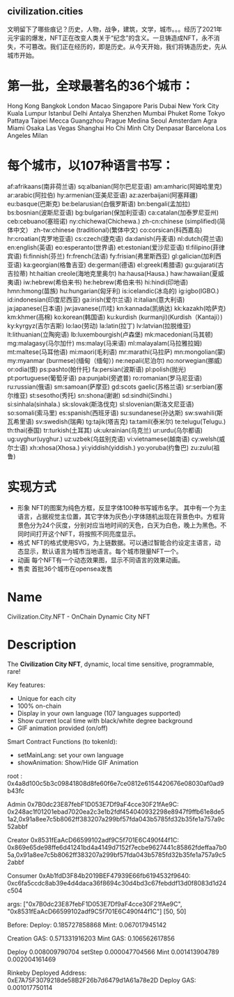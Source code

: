 ## civilization.cities
文明留下了哪些痕记？历史，人物，战争，建筑，文学，城市。。。经历了2021年元宇宙的爆发，NFT正在改变人类关于“纪念”的含义。一旦铸造成NFT，永不消失，不可篡改。我们正在经历的，即是历史。从今天开始，我们将铸造历史，先从城市开始。

# 第一批，全球最著名的36个城市：
Hong Kong
Bangkok
London
Macao
Singapore
Paris
Dubai
New York City
Kuala Lumpur
Istanbul
Delhi
Antalya
Shenzhen
Mumbai
Phuket
Rome
Tokyo
Pattaya
Taipei
Mecca
Guangzhou
Prague
Medina
Seoul
Amsterdam
Agra
Miami
Osaka
Las Vegas
Shanghai
Ho Chi Minh City
Denpasar
Barcelona
Los Angeles
Milan
# 每个城市，以107种语言书写：
af:afrikaans(南非荷兰语)
sq:albanian(阿尔巴尼亚语)
am:amharic(阿姆哈里克)
ar:arabic(阿拉伯)
hy:armenian(亚美尼亚语)
az:azerbaijani(阿塞拜疆)
eu:basque(巴斯克)
be:belarusian(白俄罗斯语)
bn:bengali(孟加拉)
bs:bosnian(波斯尼亚语)
bg:bulgarian(保加利亚语)
ca:catalan(加泰罗尼亚州)
ceb:cebuano(塞班诺)
ny:chichewa(Chichewa.)
zh-cn:chinese (simplified)(简体中文）
zh-tw:chinese (traditional)(繁体中文)
co:corsican(科西嘉岛)
hr:croatian(克罗地亚语)
cs:czech(捷克语)
da:danish(丹麦语)
nl:dutch(荷兰语)
en:english(英语)
eo:esperanto(世界语)
et:estonian(爱沙尼亚语)
tl:filipino(菲律宾语)
fi:finnish(芬兰)
fr:french(法语)
fy:frisian(弗里斯西亚)
gl:galician(加利西亚语)
ka:georgian(格鲁吉亚)
de:german(德语)
el:greek(希腊语)
gu:gujarati(古吉拉蒂)
ht:haitian creole(海地克里奥尔)
ha:hausa(Hausa.)
haw:hawaiian(夏威夷语)
iw:hebrew(希伯来书)
he:hebrew(希伯来书)
hi:hindi(印地语)
hmn:hmong(苗族)
hu:hungarian(匈牙利)
is:icelandic(冰岛的)
ig:igbo(IGBO.)
id:indonesian(印度尼西亚)
ga:irish(爱尔兰语)
it:italian(意大利语)
ja:japanese(日本语)
jw:javanese(爪哇)
kn:kannada(凯纳达)
kk:kazakh(哈萨克)
km:khmer(高棉)
ko:korean(韩国语)
ku:kurdish (kurmanji)(Kurdish（Kantaji）)
ky:kyrgyz(吉尔吉斯)
lo:lao(劳动)
la:latin(拉丁)
lv:latvian(拉脱维亚)
lt:lithuanian(立陶宛语)
lb:luxembourgish(卢森堡)
mk:macedonian(马其顿)
mg:malagasy(马尔加什)
ms:malay(马来语)
ml:malayalam(马拉雅拉姆)
mt:maltese(马耳他语)
mi:maori(毛利语)
mr:marathi(马拉萨)
mn:mongolian(蒙)
my:myanmar (burmese)(缅甸（缅甸）)
ne:nepali(尼泊尔)
no:norwegian(挪威)
or:odia(恨)
ps:pashto(帕什托)
fa:persian(波斯语)
pl:polish(抛光)
pt:portuguese(葡萄牙语)
pa:punjabi(旁遮普)
ro:romanian(罗马尼亚语)
ru:russian(俄语)
sm:samoan(萨摩亚)
gd:scots gaelic(苏格兰语)
sr:serbian(塞尔维亚)
st:sesotho(秀托)
sn:shona(谢谢)
sd:sindhi(Sindhi.)
si:sinhala(sinhala.)
sk:slovak(斯洛伐克)
sl:slovenian(斯洛文尼亚语)
so:somali(索马里)
es:spanish(西班牙语)
su:sundanese(孙达斯)
sw:swahili(斯瓦希里语)
sv:swedish(瑞典)
tg:tajik(塔吉克)
ta:tamil(泰米尔)
te:telugu(Telugu.)
th:thai(泰国)
tr:turkish(土耳其)
uk:ukrainian(乌克兰)
ur:urdu(乌尔都语)
ug:uyghur(uyghur.)
uz:uzbek(乌兹别克语)
vi:vietnamese(越南语)
cy:welsh(威尔士语)
xh:xhosa(Xhosa.)
yi:yiddish(yiddish.)
yo:yoruba(约鲁巴)
zu:zulu(祖鲁)
# 实现方式
* 形象
NFT的图案为纯色方框，反显字体100种书写城市名字。 其中有一个为主语言，占据视觉主位置，其它字体为灰色小字体随机出现在背景色中。方框背景色分为24个灰度，分别对应当地时间的天色，白天为白色，晚上为黑色。不同时间打开这个NFT，将按照不同亮度显示。
* 格式
NFT的格式使用SVG，为上链数据。可以通过智能合约设定主语言，动态显示，默认语言为城市当地语言。每个城市限量NFT一个。
* 动画
每个NFT有一个动态效果图，显示不同语言的效果动画。
* 售卖
首批36个城市在opensea发售

# Name
Civilization.City.NFT - OnChain Dynamic City NFT

# Description
The **Civilization City NFT**, dynamic, local time sensitive, programmable, rare!

Key features:

- Unique for each city
- 100% on-chain
- Display in your own language (107 languages supported)
- Show current local time with black/white degree background
- GIF animation provided (on/off)

Smart Contract Functions (to tokenId):

- setMainLang: set your own language
- showAnimation: Show/Hide GIF Animation

root : 0x4a8d100c5b3c09841808d8fe60f6e7ce0812e6154420676e08030af0ad9b43fc

Admin 0x7B0dc23E87febF1D053E7Df9aF4cce30F21fAe9C:
0x248ac1f01201ebad7020ea2c3e1b2fdf454040932298e8947f9ffb61e8de51a2,0x91a8ee7c5b8062ff383207a299bf57fda043b5785fd32b35fe1a757a9c52abbf

Creator 0x8531fEaAcD66599102adf9C5f701E6C490f44f1C:
0x869e65de98ffe6d41241bd4a4149d7152f7ecbe9627441c85862fdeffaa7b05a,0x91a8ee7c5b8062ff383207a299bf57fda043b5785fd32b35fe1a757a9c52abbf

Consumer 0xAb1fdD3F84b2019BEF47939E66fb6194532f9640:
0xc6fa5ccdc8ab39e4d4daca36f8694c30d4bd3c67febddf13d0f8083d1d24c504

args:
["0x7B0dc23E87febF1D053E7Df9aF4cce30F21fAe9C", "0x8531fEaAcD66599102adf9C5f701E6C490f44f1C"]
[50, 50]

Before:
Deploy: 0.185727858868
Mint: 0.067017945142

Creation GAS: 0.571331916203
Mint GAS: 0.106562617856

Deploy 0.008009790704
setStep 0.000047704566
Mint 0.001413904789 0.002004161469

Rinkeby Deployed Address: 0xE7A75F3079218de58B2F26b7d6479d1A61a78e2D
Deploy GAS: 	0.001017750114 
